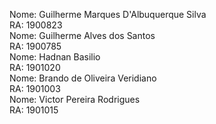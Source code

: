 Nome: Guilherme Marques D'Albuquerque Silva  
RA: 1900823  
Nome: Guilherme Alves dos Santos    
RA: 1900785  
Nome: Hadnan Basilio  
RA: 1901020  
Nome: Brando de Oliveira Veridiano  
RA: 1901003  
Nome: Victor Pereira Rodrigues  
RA: 1901015

